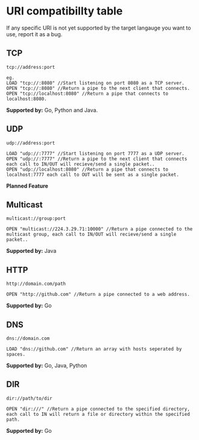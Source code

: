 # URI compatibillty table
If any specific URI is not yet supported by the target langauge you want to use, report it as a bug.

## TCP  
    tcp://address:port
    
    eg.
    LOAD "tcp://:8080" //Start listening on port 8080 as a TCP server.
    OPEN "tcp://:8080" //Return a pipe to the next client that connects.
    OPEN "tcp://localhost:8080" //Return a pipe that connects to localhost:8080.
**Supported by:** Go, Python and Java.

## UDP
    udp://address:port
    
    LOAD "udp://:7777" //Start listening on port 7777 as a UDP server.
    OPEN "udp://:7777" //Return a pipe to the next client that connects each call to IN/OUT will recieve/send a single packet..
    OPEN "udp://localhost:8080" //Return a pipe that connects to localhost:7777 each call to OUT will be sent as a single packet.
**Planned Feature**

## Multicast
    multicast://group:port
      
    OPEN "multicast://224.3.29.71:10000" //Return a pipe connected to the multicast group, each call to IN/OUT will recieve/send a single packet..
**Supported by:** Java

## HTTP
    http://domain.com/path
      
    OPEN "http://github.com" //Return a pipe connected to a web address.
**Supported by:** Go

## DNS
    dns://domain.com
    
    LOAD "dns://github.com" //Return an array with hosts seperated by spaces.
**Supported by:** Go, Java, Python

## DIR
    dir://path/to/dir
      
    OPEN "dir:///" //Return a pipe connected to the specified directory, each call to IN will return a file or directory within the specified path.
**Supported by:** Go

